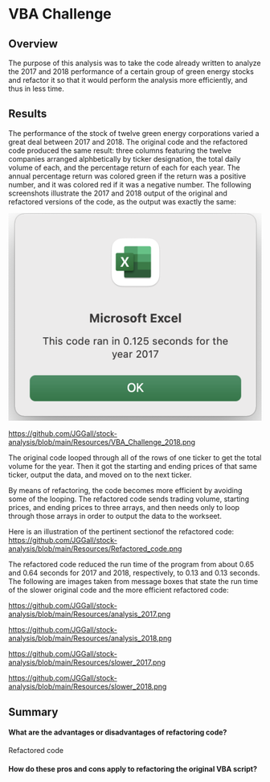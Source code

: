 # VBA Challenge

## Overview
The purpose of this analysis was to take the code already written to analyze the 2017 and 2018 performance of a certain group of green energy stocks and refactor it so that it would perform the analysis more efficiently, and thus in less time.


## Results
The performance of the stock of twelve green energy corporations varied a great deal between 2017 and 2018. The original code and the refactored code produced the same result: three columns featuring the twelve companies arranged alphbetically by ticker designation, the total daily volume of each, and the percentage return of each for each year. The annual percentage return was colored green if the return was a positive number, and it was colored red if it was a negative number.
The following screenshots illustrate the 2017 and 2018 output of the original and refactored versions of the code, as the output was exactly the same:

![VBA_Challenge_2017](Resources/VBA_Challenge_2017.png)


https://github.com/JGGall/stock-analysis/blob/main/Resources/VBA_Challenge_2018.png

The original code looped through all of the rows of one ticker to get the total volume for the year. Then it got the starting and ending prices of that same ticker, output the data, and moved on to the next ticker.

By means of refactoring, the code becomes more efficient by avoiding some of the looping. The refactored code sends trading volume, starting prices, and ending prices to three arrays, and then needs only to loop through those arrays in order to output the data to the workseet.

Here is an illustration of the pertinent sectionof the refactored code:
https://github.com/JGGall/stock-analysis/blob/main/Resources/Refactored_code.png

The refactored code reduced the run time of the program from about 0.65 and 0.64 seconds for 2017 and 2018, respectively, to 0.13 and 0.13 seconds.
The following are images taken from message boxes that state the run time of the slower original code and the more efficient refactored code:

https://github.com/JGGall/stock-analysis/blob/main/Resources/analysis_2017.png

https://github.com/JGGall/stock-analysis/blob/main/Resources/analysis_2018.png

https://github.com/JGGall/stock-analysis/blob/main/Resources/slower_2017.png

https://github.com/JGGall/stock-analysis/blob/main/Resources/slower_2018.png


## Summary
#### What are the advantages or disadvantages of refactoring code?
Refactored code

#### How do these pros and cons apply to refactoring the original VBA script?
